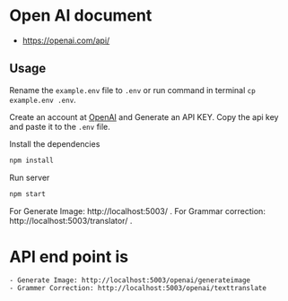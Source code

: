# Open AI document
  - https://openai.com/api/

## Usage

Rename the `example.env` file to `.env` or run command in terminal `cp example.env .env`.

Create an account at [OpenAI](https://beta.openai.com/) and Generate an API KEY. Copy the api key and paste it to the `.env` file.

Install the dependencies

```bash
npm install
```

Run server

```bash
npm start
```

For Generate Image: http://localhost:5003/ . 
For Grammar correction: http://localhost:5003/translator/ . 

# API end point is
    - Generate Image: http://localhost:5003/openai/generateimage
    - Grammer Correction: http://localhost:5003/openai/texttranslate
